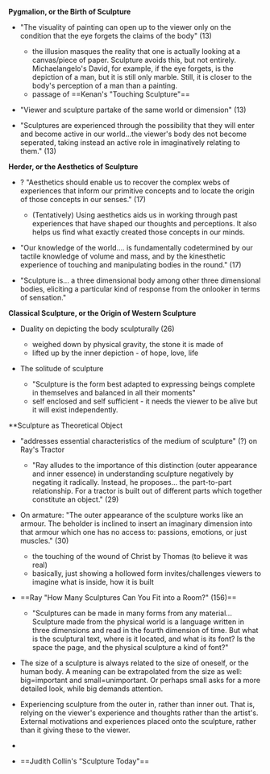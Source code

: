 **Pygmalion, or the Birth of Sculpture**
- "The visuality of painting can open up to the viewer only on the condition that the eye forgets the claims of the body" (13)
	- the illusion masques the reality that one is actually looking at a canvas/piece of paper. Sculpture avoids this, but not entirely. Michaelangelo's David, for example, if the eye forgets, is the depiction of a man, but it is still only marble. Still, it is closer to the body's perception of a man than a painting.
	- passage of ==Kenan's "Touching Sculpture"==
	
- "Viewer and sculpture partake of the same world or dimension" (13)

- "Sculptures are experienced through the possibility that they will enter and become active in our world...the viewer's body des not become seperated, taking instead an active role in imaginatively relating to them." (13)

**Herder, or the Aesthetics of Sculpture**
- ? "Aesthetics should enable us to recover the complex webs of experiences that inform our primitive concepts and to locate the origin of those concepts in our senses." (17) 
	- (Tentatively) Using aesthetics aids us in working through past experiences that have shaped our thoughts and perceptions. It also helps us find what exactly created those concepts in our minds.

- "Our knowledge of the world.... is fundamentally codetermined by our tactile knowledge of volume and mass, and by the kinesthetic experience of touching and manipulating bodies in the round." (17)

- "Sculpture is... a three dimensional body among other three dimensional bodies, eliciting a particular kind of response from the onlooker in terms of sensation."

**Classical Sculpture, or the Origin of Western Sculpture**

- Duality on depicting the body sculpturally (26)
	- weighed down by physical gravity, the stone it is made of
	- lifted up by the inner depiction - of hope, love, life
	
- The solitude of sculpture
	- "Sculpture is the form best adapted to expressing beings complete in themselves and balanced in all their moments"
	- self enclosed and self sufficient - it needs the viewer to be alive but it will exist independently.

**Sculpture as Theoretical Object

- "addresses essential characteristics of the medium of sculpture" (?) on Ray's Tractor
	- "Ray alludes to the importance of this distinction (outer appearance and inner essence) in understanding sculpture negatively by negating it radically. Instead, he proposes... the part-to-part relationship. For a tractor is built out of different parts which together constitute an object." (29)
	
- On armature: "The outer appearance of the sculpture works like an armour. The beholder is inclined to insert an imaginary dimension into that armour which one has no access to: passions, emotions, or just muscles." (30)
	- the touching of the wound of Christ by Thomas (to believe it was real)
	- basically, just showing a hollowed form invites/challenges viewers to imagine what is inside, how it is built
	
- ==Ray "How Many Sculptures Can You Fit into a Room?" (156)==
	- "Sculptures can be made in many forms from any material... Sculpture made from the physical world is a language written in three dimensions and read in the fourth dimension of time. But what is the sculptural text, where is it located, and what is its font? Is the space the page, and the physical sculpture a kind of font?"
	
- The size of a sculpture is always related to the size of oneself, or the human body. A meaning can be extrapolated from the size as well: big=important and small=unimportant. Or perhaps small asks for a more detailed look, while big demands attention.

- Experiencing sculpture from the outer in, rather than inner out. That is, relying on the viewer's experience and thoughts rather than the artist's. External motivations and experiences placed onto the sculpture, rather than it giving these to the viewer.
- 
- ==Judith Collin's "Sculpture Today"==



